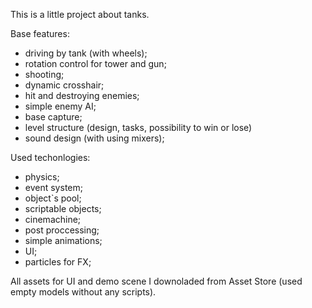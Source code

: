This is a little project about tanks.

Base features:
- driving by tank (with wheels);
- rotation control for tower and gun;
- shooting;
- dynamic crosshair;
- hit and destroying enemies;
- simple enemy AI;
- base capture;
- level structure (design, tasks, possibility to win or lose)
- sound design (with using mixers);

Used techonlogies:
- physics;
- event system;
- object`s pool;
- scriptable objects;
- cinemachine;
- post proccessing;
- simple animations;
- UI;
- particles for FX;

All assets for UI and demo scene I downoladed from Asset Store (used empty models without any scripts).
